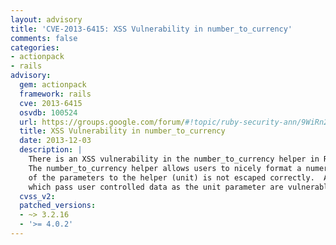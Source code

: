 ```yaml
---
layout: advisory
title: 'CVE-2013-6415: XSS Vulnerability in number_to_currency'
comments: false
categories:
- actionpack
- rails
advisory:
  gem: actionpack
  framework: rails
  cve: 2013-6415
  osvdb: 100524
  url: https://groups.google.com/forum/#!topic/ruby-security-ann/9WiRn2nhfq0
  title: XSS Vulnerability in number_to_currency
  date: 2013-12-03
  description: |
    There is an XSS vulnerability in the number_to_currency helper in Ruby on Raile.
    The number_to_currency helper allows users to nicely format a numeric value. One
    of the parameters to the helper (unit) is not escaped correctly.  Applications
    which pass user controlled data as the unit parameter are vulnerable to an XSS attack.
  cvss_v2: 
  patched_versions:
  - ~> 3.2.16
  - '>= 4.0.2'
---
```

